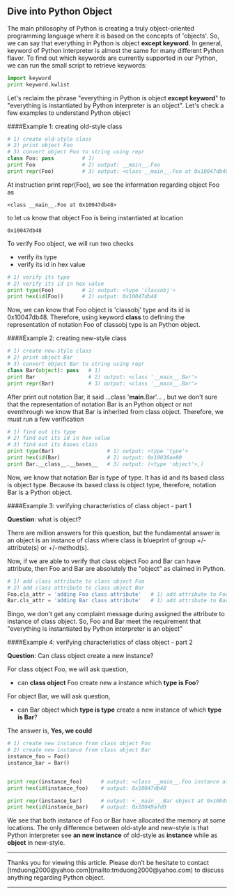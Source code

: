 ## Dive into Python Object

The main philosophy of Python is creating a truly object-oriented programming language where it is based on the concepts of 'objects'.  So, we can say that everything in Python is object **except keyword**.  In general, keyword of Python interpreter is almost the same for many different Python flavor.  To find out which keywords are currently supported in our Python, we can run the small script to retrieve keywords:
```python
import keyword
print keyword.kwlist
```
Let's reclaim the phrase "everything in Python is object **except keyword**" to "everything is instantiated by Python interpreter is an object".  Let's check a few examples to understand Python object

####Example 1: creating old-style class
```python
# 1) create old-style class
# 2) print object Foo
# 3) convert object Foo to string using repr
class Foo: pass         # 1)
print Foo               # 2) output: __main__.Foo
print repr(Foo)         # 3) output: <class __main__.Foo at 0x10047db48>

```
At instruction print repr(Foo), we see the information regarding object Foo as 
```text
<class __main__.Foo at 0x10047db48>
```
to let us know that object Foo is being instantiated at location
```text
0x10047db48
```

To verify Foo object, we will run two checks

 * verify its type
 * verify its id in hex value

```python
# 1) verify its type
# 2) verify its id in hex value
print type(Foo)         # 1) output: <type 'classobj'>
print hex(id(Foo))      # 2) output: 0x10047db48

```

Now, we can know that Foo object is 'classobj' type and its id is 0x10047db48.  Therefore, using keyword **class** to defining the representation of notation Foo of classobj type is an Python object.


####Example 2: creating new-style class
```python
# 1) create new-style class
# 2) print object Bar
# 3) convert object Bar to string using repr
class Bar(object): pass   # 1)
print Bar                 # 2) output: <class '__main__.Bar'>
print repr(Bar)           # 3) output: <class '__main__.Bar'>

```
After print out notation Bar, it said ...class '__main__.Bar'...  , but we don't sure that the representation of notation Bar is an Python object or not eventhrough we know that Bar is inherited from class object.  Therefore, we must run a few verification

```python
# 1) find out its type
# 2) find out its id in hex value
# 3) find out its bases class
print type(Bar)                 # 1) output: <type 'type'>
print hex(id(Bar)               # 2) output: 0x10036ae80
print Bar.__class__.__bases__   # 3) output: (<type 'object'>,)
```

Now, we know that notation Bar is type of type.  It has id and its based class is object type.  Because its based class is object type, therefore, notation Bar is a Python object.


####Example 3: verifying characteristics of class object - part 1

**Question**: what is object?

There are million answers for this question, but the fundamental answer is an object is an instance of class where class is blueprint of group +/-attribute(s) or +/-method(s).

Now, if we are able to verify that class object Foo and Bar can have attribute, then Foo and Bar are absolutely the "object" as claimed in Python.


```python
# 1) add class attribute to class object Foo
# 2) add class attribute to class object Bar
Foo.cls_attr = 'adding Foo class attribute'   # 1) add attribute to Foo
Bar.cls_attr = 'adding Bar class attribute'   # 1) add attribute to Bar
```

Bingo, we don't get any complaint message during assigned the attribute to instance of class object.  So, Foo and Bar meet the requirement that "everything is instantiated by Python interpreter is an object"


####Example 4: verifying characteristics of class object - part 2

**Question**: Can class object create a new instance?

For class object Foo, we will ask question,

* can **class object** Foo create new a instance which **type is Foo**?

For object Bar, we will ask question,

* can Bar object which **type is type** create a new instance of which **type is Bar**?

The answer is, **Yes, we could**

```python
# 1) create new instance from class object Foo
# 2) create new instance from class object Bar
instance_foo = Foo()
instance_bar = Bar()


print repr(instance_foo)      # output: <class __main__.Foo instance at 0x10047db48>
print hex(id(instance_foo)    # output: 0x10047db48

print repr(instance_bar)      # output: <__main__.Bar object at 0x10049afd0>
print hex(id(instance_bar)    # output: 0x10049afd0
```

We see that both instance of Foo or Bar have allocated the memory at some locations.  The only difference between old-style and new-style is that Python interpreter see **an new instance** of old-style as **instance** while as **object** in new-style.


<hr>
Thanks you for viewing this article.  Please don’t be hesitate to contact [tmduong2000@yahoo.com](mailto:tmduong2000@yahoo.com) to discuss anything regarding Python object.
<hr>